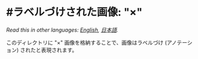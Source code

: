 #ラベルづけされた画像: "×"
=========
*Read this in other languages: [English](README.md), [日本語](README.ja.md).*

このディレクトリに "×" 画像を格納することで、画像はラベルづけ (アノテーション) されたと表現されます。